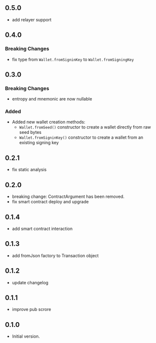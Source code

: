 ## 0.5.0

- add relayer support

## 0.4.0

### Breaking Changes

- fix type from `Wallet.fromSigninKey` to `Wallet.fromSigningKey`

## 0.3.0

### Breaking Changes

- entropy and mnemonic are now nullable

### Added

- Added new wallet creation methods:
  - `Wallet.fromSeed()` constructor to create a wallet directly from raw seed bytes
  - `Wallet.fromSigninKey()` constructor to create a wallet from an existing signing key

## 0.2.1

- fix static analysis

## 0.2.0

- breaking change: ContractArgument has been removed.
- fix smart contract deploy and upgrade

## 0.1.4

- add smart contract interaction

## 0.1.3

- add fromJson factory to Transaction object

## 0.1.2

- update changelog

## 0.1.1

- improve pub scrore

## 0.1.0

- Initial version.
